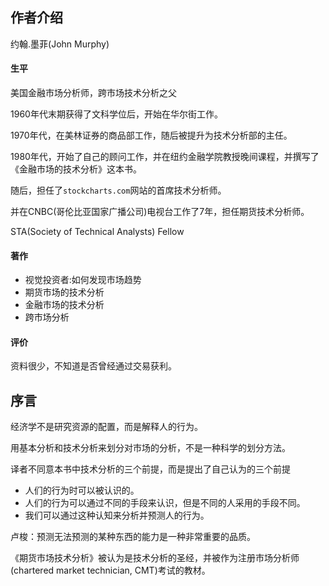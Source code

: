 ## 作者介绍

约翰.墨菲(John Murphy)

  
#### 生平
  
美国金融市场分析师，跨市场技术分析之父

1960年代末期获得了文科学位后，开始在华尔街工作。

1970年代，在美林证券的商品部工作，随后被提升为技术分析部的主任。

1980年代，开始了自己的顾问工作，并在纽约金融学院教授晚间课程，并撰写了《金融市场的技术分析》这本书。

随后，担任了`stockcharts.com`网站的首席技术分析师。

并在CNBC(哥伦比亚国家广播公司)电视台工作了7年，担任期货技术分析师。

STA(Society of Technical Analysts) Fellow


#### 著作

+ 视觉投资者:如何发现市场趋势
+ 期货市场的技术分析
+ 金融市场的技术分析
+ 跨市场分析

#### 评价

资料很少，不知道是否曾经通过交易获利。

## 序言

经济学不是研究资源的配置，而是解释人的行为。


用基本分析和技术分析来划分对市场的分析，不是一种科学的划分方法。

译者不同意本书中技术分析的三个前提，而是提出了自己认为的三个前提
+ 人们的行为时可以被认识的。
+ 人们的行为可以通过不同的手段来认识，但是不同的人采用的手段不同。
+ 我们可以通过这种认知来分析并预测人的行为。

卢梭：预测无法预测的某种东西的能力是一种非常重要的品质。

《期货市场技术分析》被认为是技术分析的圣经，并被作为注册市场分析师(chartered market technician, CMT)考试的教材。


